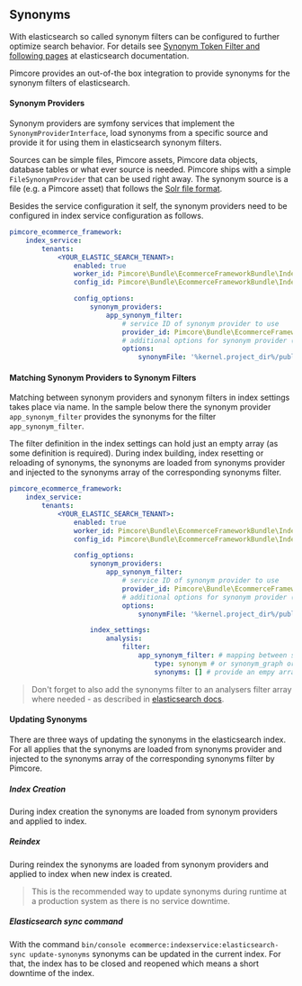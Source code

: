 ## Synonyms 
With elasticsearch so called synonym filters can be configured to further optimize search behavior. 
For details see [Synonym Token Filter and following pages](https://www.elastic.co/guide/en/elasticsearch/reference/7.12/analysis-synonym-tokenfilter.html)
at elasticsearch documentation. 

Pimcore provides an out-of-the box integration to provide synonyms for the synonym filters of elasticsearch. 


#### Synonym Providers
Synonym providers are symfony services that implement the `SynonymProviderInterface`, load synonyms 
from a specific source and provide it for using them in elasticsearch synonym filters. 

Sources can be simple files, Pimcore assets, Pimcore data objects, database tables or what ever source is
needed. 
Pimcore ships with a simple `FileSynonymProvider` that can be used right away. The synonym source is a file 
(e.g. a Pimcore asset) that follows the [Solr file format](https://www.elastic.co/guide/en/elasticsearch/reference/7.12/analysis-synonym-tokenfilter.html#_solr_synonyms).  

Besides the service configuration it self, the synonym providers need to be configured in index service 
configuration as follows. 

```yml
pimcore_ecommerce_framework:
    index_service:
        tenants:
            <YOUR_ELASTIC_SEARCH_TENANT>:
                enabled: true
                worker_id: Pimcore\Bundle\EcommerceFrameworkBundle\IndexService\Worker\ElasticSearch\DefaultElasticSearch7
                config_id: Pimcore\Bundle\EcommerceFrameworkBundle\IndexService\Config\ElasticSearch

                config_options:
                    synonym_providers:
                        app_synonym_filter:
                            # service ID of synonym provider to use
                            provider_id: Pimcore\Bundle\EcommerceFrameworkBundle\IndexService\SynonymProvider\FileSynonymProvider
                            # additional options for synonym provider (are applied to a child-service instance of given synonym provider
                            options:
                                synonymFile: '%kernel.project_dir%/public/var/assets/system/synonyms.txt'

```


#### Matching Synonym Providers to Synonym Filters
Matching between synonym providers and synonym filters in index settings takes place via name. In the sample below 
there the synonym provider `app_synonym_filter` provides the synonyms for the filter `app_synonym_filter`. 

The filter definition in the index settings can hold just an empty array (as some definition is required). During 
index building, index resetting or reloading of synonyms, the synonyms are loaded from synonyms provider and injected
to the synonyms array of the corresponding synonyms filter. 

```yml
pimcore_ecommerce_framework:
    index_service:
        tenants:
            <YOUR_ELASTIC_SEARCH_TENANT>:
                enabled: true
                worker_id: Pimcore\Bundle\EcommerceFrameworkBundle\IndexService\Worker\ElasticSearch\DefaultElasticSearch7
                config_id: Pimcore\Bundle\EcommerceFrameworkBundle\IndexService\Config\ElasticSearch

                config_options:
                    synonym_providers:
                        app_synonym_filter:
                            # service ID of synonym provider to use
                            provider_id: Pimcore\Bundle\EcommerceFrameworkBundle\IndexService\SynonymProvider\FileSynonymProvider
                            # additional options for synonym provider (are applied to a child-service instance of given synonym provider
                            options:
                                synonymFile: '%kernel.project_dir%/public/var/assets/system/synonyms.txt'

                    index_settings:
                        analysis:
                            filter:
                                app_synonym_filter: # mapping between synonym_provider and filter based on name
                                    type: synonym # or synonym_graph or any other ES type
                                    synonyms: [] # provide an empy array here, for ES6 [], for ES5[""] 

```

> Don't forget to also add the synonyms filter to an analysers filter array where needed - as described in [elasticsearch docs](https://www.elastic.co/guide/en/elasticsearch/reference/7.12/analysis-synonym-tokenfilter.html).


#### Updating Synonyms 
There are three ways of updating the synonyms in the elasticsearch index. For all applies that the synonyms are loaded 
from synonyms provider and injected to the synonyms array of the corresponding synonyms filter by Pimcore.

##### Index Creation
During index creation the synonyms are loaded from synonym providers and applied to index. 

##### Reindex
During reindex the synonyms are loaded from synonym providers and applied to index when new index is created. 
> This is the recommended way to update synonyms during runtime at a production system as there is no service downtime. 

##### Elasticsearch sync command
With the command `bin/console ecommerce:indexservice:elasticsearch-sync update-synonyms` 
synonyms can be updated in the current index. For that, the index has to be closed and reopened which means a short downtime
of the index. 
